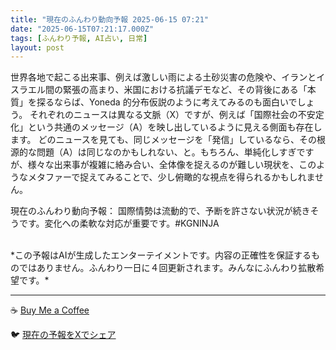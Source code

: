 ```yaml
---
title: "現在のふんわり動向予報 2025-06-15 07:21"
date: "2025-06-15T07:21:17.000Z"
tags: [ふんわり予報, AI占い, 日常]
layout: post
---
```


世界各地で起こる出来事、例えば激しい雨による土砂災害の危険や、イランとイスラエル間の緊張の高まり、米国における抗議デモなど、その背後にある「本質」を探るならば、Yoneda 的分布仮説のように考えてみるのも面白いでしょう。  それぞれのニュースは異なる文脈（X）ですが、例えば「国際社会の不安定化」という共通のメッセージ（A）を映し出しているように見える側面も存在します。  どのニュースを見ても、同じメッセージを「発信」しているなら、その根源的な問題（A）は同じなのかもしれない、と。もちろん、単純化しすぎですが、様々な出来事が複雑に絡み合い、全体像を捉えるのが難しい現状を、このようなメタファーで捉えてみることで、少し俯瞰的な視点を得られるかもしれません。


現在のふんわり動向予報：
国際情勢は流動的で、予断を許さない状況が続きそうです。変化への柔軟な対応が重要です。#KGNINJA

<br>
*この予報はAIが生成したエンターテイメントです。内容の正確性を保証するものではありません。ふんわり一日に４回更新されます。みんなにふんわり拡散希望です。*

---
☕️ [Buy Me a Coffee](https://www.buymeacoffee.com/kgninja)

🐦 [現在の予報をXでシェア](https://twitter.com/intent/tweet?text=%E7%8F%BE%E5%9C%A8%E3%81%AE%E3%81%B5%E3%82%93%E3%82%8F%E3%82%8A%E4%BA%88%E5%A0%B1%3A%20%E3%80%8C%E4%B8%96%E7%95%8C%E5%90%84%E5%9C%B0%E3%81%A7%E8%B5%B7%E3%81%93%E3%82%8B%E5%87%BA%E6%9D%A5%E4%BA%8B%E3%80%81%E4%BE%8B%E3%81%88%E3%81%B0%E6%BF%80%E3%81%97%E3%81%84%E9%9B%A8%E3%81%AB%E3%82%88%E3%82%8B%E5%9C%9F%E7%A0%82%E7%81%BD%E5%AE%B3%E3%81%AE%E5%8D%B1%E9%99%BA%E3%82%84%E3%80%81%E3%82%A4%E3%83%A9%E3%83%B3%E3%81%A8%E3%82%A4%E3%82%B9%E3%83%A9%E3%82%A8%E3%83%AB%E9%96%93%E3%81%AE%E7%B7%8A%E5%BC%B5%E3%81%AE%E9%AB%98%E3%81%BE%E3%82%8A%E3%80%81%E7%B1%B3%E5%9B%BD%E3%81%AB%E3%81%8A%E3%81%91%E3%82%8B%E6%8A%97%E8%AD%B0%E3%83%87%E3%83%A2%E3%81%AA%E3%81%A9%E3%80%81%E3%81%9D%E3%81%AE%E8%83%8C%E5%BE%8C%E3%81%AB%E3%81%82%E3%82%8B%E3%80%8C%E6%9C%AC%E8%B3%AA%E3%80%8D%E3%82%92%E6%8E%A2%E3%82%8B%E3%81%AA%E3%82%89%E3%81%B0%E3%80%81Yoneda%20%E7%9A%84%E5%88%86%E5%B8%83%E4%BB%AE%E8%AA%AC%E3%81%AE%E3%82%88%E3%81%86%E3%81%AB%E8%80%83...%E3%80%8D%23KGNINJA%20%E7%B6%9A%E3%81%8D%E3%81%AF%E3%83%96%E3%83%AD%E3%82%B0%E3%81%A7%EF%BC%81%F0%9F%91%87&url=https%3A%2F%2Fkg-ninja.github.io%2FFunwariyoso%2F)
